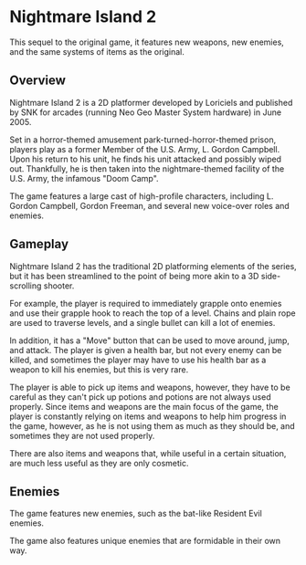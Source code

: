 # Nightmare Island 2

This sequel to the original game, it features new weapons, new enemies, and the same systems of items as the original.

## Overview

Nightmare Island 2 is a 2D platformer developed by Loriciels and published by SNK for arcades (running Neo Geo Master System hardware) in June 2005.

Set in a horror-themed amusement park-turned-horror-themed prison, players play as a former Member of the U.S. Army, L. Gordon Campbell. Upon his return to his unit, he finds his unit attacked and possibly wiped out. Thankfully, he is then taken into the nightmare-themed facility of the U.S. Army, the infamous "Doom Camp".

The game features a large cast of high-profile characters, including L. Gordon Campbell, Gordon Freeman, and several new voice-over roles and enemies.

## Gameplay

Nightmare Island 2 has the traditional 2D platforming elements of the series, but it has been streamlined to the point of being more akin to a 3D side-scrolling shooter.

For example, the player is required to immediately grapple onto enemies and use their grapple hook to reach the top of a level. Chains and plain rope are used to traverse levels, and a single bullet can kill a lot of enemies.

In addition, it has a "Move" button that can be used to move around, jump, and attack. The player is given a health bar, but not every enemy can be killed, and sometimes the player may have to use his health bar as a weapon to kill his enemies, but this is very rare.

The player is able to pick up items and weapons, however, they have to be careful as they can't pick up potions and potions are not always used properly. Since items and weapons are the main focus of the game, the player is constantly relying on items and weapons to help him progress in the game, however, as he is not using them as much as they should be, and sometimes they are not used properly.

There are also items and weapons that, while useful in a certain situation, are much less useful as they are only cosmetic.

## Enemies

The game features new enemies, such as the bat-like Resident Evil enemies.

The game also features unique enemies that are formidable in their own way.